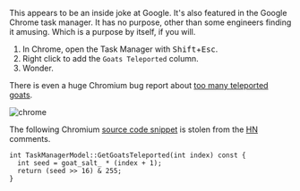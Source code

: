 This appears to be an inside joke at Google. It's also featured in the Google Chrome task manager. It has no purpose, other than some engineers finding it amusing. Which is a purpose by itself, if you will.

1. In Chrome, open the Task Manager with <kbd>Shift</kbd>+<kbd>Esc</kbd>. 
2. Right click to add the  `Goats Teleported` column.
3. Wonder.

There is even a huge Chromium bug report about [too many teleported goats][1].

![chrome][2]  

The following Chromium [source code snippet][3] is stolen from the [HN][4] comments.


    int TaskManagerModel::GetGoatsTeleported(int index) const {
      int seed = goat_salt_ * (index + 1);
      return (seed >> 16) & 255;
    }

  [1]: http://code.google.com/p/chromium/issues/detail?id=31482
  [2]: http://i.stack.imgur.com/1nwdC.png
  [3]: http://git.chromium.org/gitweb/?p=chromium.git;a=blob;f=chrome/browser/task_manager/task_manager.cc;h=ad46354259ec8687c8665820f9f53bf89ccc715d;hb=HEAD#l599
  [4]: http://news.ycombinator.com/item?id=4782574